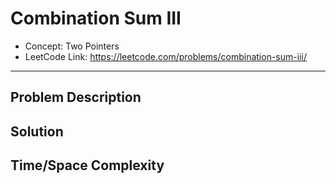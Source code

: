 # Combination Sum III

- Concept: Two Pointers
- LeetCode Link: https://leetcode.com/problems/combination-sum-iii/

---

## Problem Description

## Solution

## Time/Space Complexity

